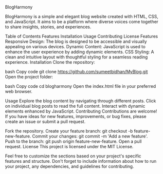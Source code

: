 BlogHarmony



BlogHarmony is a simple and elegant blog website created with HTML, CSS, and JavaScript. It aims to be a platform where diverse voices come together to share insights, stories, and experiences.

Table of Contents
Features
Installation
Usage
Contributing
License
Features
Responsive Design: The blog is designed to be accessible and visually appealing on various devices.
Dynamic Content: JavaScript is used to enhance the user experience by adding dynamic elements.
CSS Styling: A clean and intuitive layout with thoughtful styling for a seamless reading experience.
Installation
Clone the repository:

bash
Copy code
git clone https://github.com/sumeetbidhan/MyBlog.git
Open the project folder:

bash
Copy code
cd blogharmony
Open the index.html file in your preferred web browser.

Usage
Explore the blog content by navigating through different posts.
Click on individual blog posts to read the full content.
Interact with dynamic elements enhanced by JavaScript.
Contributing
Contributions are welcome! If you have ideas for new features, improvements, or bug fixes, please create an issue or submit a pull request.

Fork the repository.
Create your feature branch: git checkout -b feature-new-feature.
Commit your changes: git commit -m 'Add a new feature'.
Push to the branch: git push origin feature-new-feature.
Open a pull request.
License
This project is licensed under the MIT License.

Feel free to customize the sections based on your project's specific features and structure. Don't forget to include information about how to run your project, any dependencies, and guidelines for contributing.






